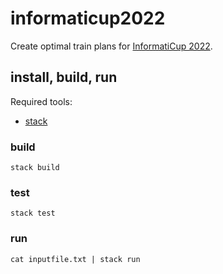 # informaticup2022

Create optimal train plans for [InformatiCup 2022](https://informaticup.github.io/competition/20-current).

## install, build, run
Required tools:
-  [stack](https://docs.haskellstack.org/en/stable/README/)

### build
`stack build`

### test
`stack test`

### run
`cat inputfile.txt | stack run`